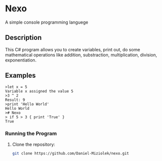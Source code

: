 # Nexo

A simple console programming languege

## Description

This C# program allows you to create variables, print out, do some mathematical operations like addition, substraction, multiplication, division, exponentiation.

## Examples

    >let x = 5
    Variable x assigned the value 5
    >3 ^ 2
    Result: 9
    >print 'Hello World'
    Hello World
    ># Nexo
    > if 5 > 3 { print 'True' }
    True

  
   


### Running the Program

1. Clone the repository:

   ```bash
   git clone https://github.com/Daniel-Miziolek/nexo.git
